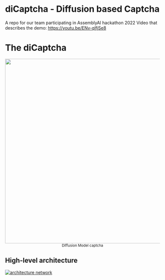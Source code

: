 # diCaptcha - Diffusion based Captcha

A repo for our team participating in AssemblyAI hackathon 2022
Video that describes the demo: https://youtu.be/ENv-qlfjSe8

# The diCaptcha


<div align="center">
    <img src="https://i.stack.imgur.com/5GN7B.png" width="600" />
    <br />
    <small>Diffusion Model captcha</small>
</div>



## High-level architecture

[![architecture network][1]][1]

[1]: https://i.stack.imgur.com/kfrl0.png
